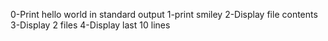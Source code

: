 0-Print hello world in standard output
1-print smiley
2-Display file contents
3-Display 2 files
4-Display last 10 lines
